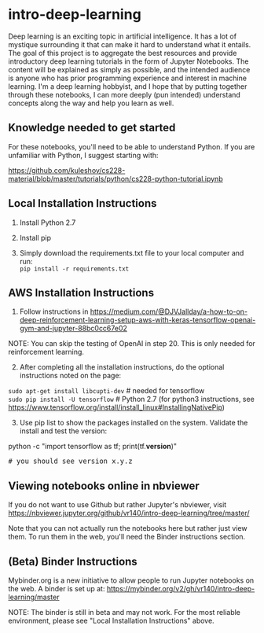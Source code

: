# intro-deep-learning
Deep learning is an exciting topic in artificial intelligence. It has a lot of mystique surrounding it that can make it hard to understand what it entails. The goal of this project is to aggregate the best resources and provide introductory deep learning tutorials in the form of Jupyter Notebooks. The content will be explained as simply as possible, and the intended audience is anyone who has prior programming experience and interest in machine learning. I'm a deep learning hobbyist, and I hope that by putting together through these notebooks, I can more deeply (pun intended) understand concepts along the way and help you learn as well.

## Knowledge needed to get started

For these notebooks, you'll need to be able to understand Python. If you are unfamiliar with Python, I suggest starting with:

https://github.com/kuleshov/cs228-material/blob/master/tutorials/python/cs228-python-tutorial.ipynb

## Local Installation Instructions

1) Install Python 2.7

2) Install pip

3) Simply download the requirements.txt file to your local computer and run:<br/>
`pip install -r requirements.txt`

## AWS Installation Instructions

1) Follow instructions in https://medium.com/@DJVJallday/a-how-to-on-deep-reinforcement-learning-setup-aws-with-keras-tensorflow-openai-gym-and-jupyter-88bc0cc67e02  

NOTE: You can skip the testing of OpenAI in step 20. This is only needed for reinforcement learning.

2) After completing all the installation instructions, do the optional instructions noted on the page:

`sudo apt-get install libcupti-dev`  # needed for tensorflow<br/>
`sudo pip install -U tensorflow`   # Python 2.7 (for python3 instructions, see https://www.tensorflow.org/install/install_linux#InstallingNativePip)<br/>

3) Use pip list to show the packages installed on the system. Validate the install and test the version:

python -c "import tensorflow as tf; print(tf.__version__)"
<pre># you should see version x.y.z</pre>

## Viewing notebooks online in nbviewer

If you do not want to use Github but rather Jupyter's nbviewer, visit
https://nbviewer.jupyter.org/github/vr140/intro-deep-learning/tree/master/

Note that you can not actually run the notebooks here but rather just view them. To run
them in the web, you'll need the Binder instructions section.

## (Beta) Binder Instructions

Mybinder.org is a new initiative to allow people to run Jupyter notebooks
on the web. A binder is set up at:
https://mybinder.org/v2/gh/vr140/intro-deep-learning/master

NOTE: The binder is still in beta and may not work. For the most reliable environment,
please see "Local Installation Instructions" above.

